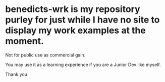 # benedicts-wrk is my repository purley for just while I have no site to display my work examples at the moment.

Not for public use as commercial gain.

You may use it as a learning experience if you are a Junior Dev like myself.

Thank you

